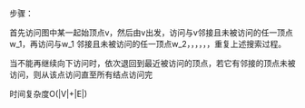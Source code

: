 
步骤：

首先访问图中某一起始顶点v，然后由v出发，访问与v邻接且未被访问的任一顶点w_1，再访问与w_1 邻接且未被访问的任一顶点w_2，，，，，，重复上述搜索过程。


当不能再继续向下访问时，依次退回到最近被访问的顶点，若它有邻接的顶点未被访问，则从该点访问直至所有结点访问完

时间复杂度O(|V|+|E|)